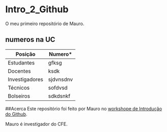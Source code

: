 # Intro_2_Github
O meu primeiro repositório de Mauro.

## numeros na UC

| Posição| Numero*|
|---|---|
| Estudantes|gfksg|
| Docentes|ksdk|
| Investigadores|sjdvnsdnv|
| Técnicos|sofdvsd|
| Bolseiros|sdkdsnkf|


##Acerca
Este repositório foi feito por Mauro no [workshope de Introdução do Github](https://www.record.pt/).

Mauro é investigador do CFE.
